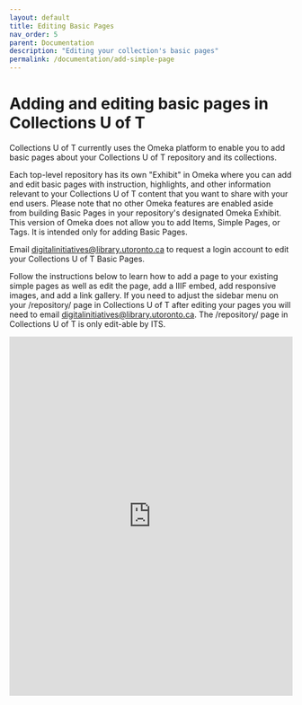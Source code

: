 ```yaml
---
layout: default
title: Editing Basic Pages
nav_order: 5
parent: Documentation
description: "Editing your collection's basic pages"
permalink: /documentation/add-simple-page
---
```


# Adding and editing basic pages in Collections U of T

Collections U of T currently uses the Omeka platform to enable you to add basic pages about your Collections U of T repository and its collections. 

Each top-level repository has its own "Exhibit" in Omeka where you can add and edit basic pages with instruction, highlights, and other information relevant to your Collections U of T content that you want to share with your end users. Please note that no other Omeka features are enabled aside from building Basic Pages in your repository's designated Omeka Exhibit. This version of Omeka does not allow you to add Items, Simple Pages, or Tags. It is intended only for adding Basic Pages.

Email [digitalinitiatives@library.utoronto.ca](mailto:digitalinitiatives@library.utoronto.ca) to request a login account to edit your Collections U of T Basic Pages. 

Follow the instructions below to learn how to add a page to your existing simple pages as well as edit the page, add a IIIF embed, add responsive images, and add a link gallery. If you need to adjust the sidebar menu on your /repository/ page in Collections U of T after editing your pages you will need to email [digitalinitiatives@library.utoronto.ca](mailto:digitalinitiatives@library.utoronto.ca). The /repository/ page in Collections U of T is only edit-able by ITS.

<iframe src="https://scribehow.com/embed/Add_a_page_to_your_collection__mGEb-jYgTAKCUGsj2ixvxQ?as=scrollable&removeLogo=true" width="100%" height="640" allowfullscreen frameborder="0"></iframe>
